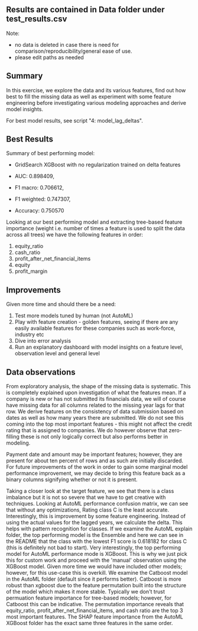 ## Results are contained in Data folder under test_results.csv

Note: 
- no data is deleted in case there is need for comparison/reproducibility/general ease of use.
- please edit paths as needed

## Summary
In this exercise, we explore the data and its various features, find out how best to fill the missing data as well as experiment with some feature engineering before investigating various modeling approaches and derive model insights. 

For best model results, see script "4: model_lag_deltas". 

## Best Results

Summary of best performing model:
- GridSearch XGBoost with no regularization trained on delta features

- AUC: 0.898409, 
- F1 macro: 0.706612, 
- F1 weighted: 0.747307, 
- Accuracy: 0.750570

Looking at our best performing model and extracting tree-based feature importance (weight i.e. number of times a feature is used to split the data across all trees) we have the following features in order: 
1. equity_ratio
2. cash_ratio
3. profit_after_net_financial_items
4. equity
5. profit_margin

## Improvements
Given more time and should there be a need:
1. Test more models tuned by human (not AutoML)
2. Play with feature creation - golden features, seeing if there are any easily available features for these companies such as work-force, industry etc
3. Dive into error analysis
4. Run an explanatory dashboard with model insights on a feature level, observation level and general level

## Data observations
From exploratory analysis, the shape of the missing data is systematic. This is completely explained upon investigation of what the features mean. If a company is new or has not submitted its financials data, we will of course have missing data for all columns related to the missing year lags for that row. We derive features on the consistency of data submission based on dates as well as how many years there are submitted. We do not see this coming into the top most important features - this might not affect the credit rating that is assigned to companies. We do however observe that zero-filling these is not only logically correct but also performs better in modeling. 

Payment date and amount may be important features; however, they are present for about ten percent of rows and as such are initially discarded. For future improvements of the work in order to gain some marginal model performance improvement, we may decide to bring this feature back as a binary columns signifying whether or not it is present. 

Taking a closer look at the target feature, we see that there is a class imbalance but it is not so severe that we have to get creative with techniques. Looking at AutoML performance confusion matrix, we can see that without any optimizations, Rating class C is the least accurate. Interestingly, this is improvement by some feature engineering. Instead of using the actual values for the lagged years, we calculate the delta. This helps with pattern recognition for classes. If we examine the AutoML explain folder, the top performing model is the Ensemble and here we can see in the README that the class with the lowest F1 score is 0.618182 for class C (this is definitely not bad to start). Very interestingly, the top performing model for AutoML performance mode is XGBoost. This is why we just pick this for custom work and proceed with the 'manual' observation using the XGBoost model. Given more time we would have included other models; however, for this use-case this is overkill. We examine the Catboost model in the AutoML folder (default since it performs better). Catboost is more robust than xgboost due to the feature permutation built into the structure of the model which makes it more stable. Typically we don't trust permuation feature importance for tree-based models; however, for Catboost this can be indicative. The permutation importance reveals that equity_ratio, profit_after_net_financial_items, and cash ratio are the top 3 most important features. The SHAP feature importance from the AutoML XGBoost folder has the exact same three features in the same order. 

